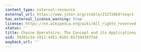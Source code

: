 ```yaml
---
content_type: external-resource
external_url: https://www.jstor.org/stable/23272868?seq=1
has_external_license_warning: true
license: https://en.wikipedia.org/wiki/All_rights_reserved
status: ''
title: Chaine Operatoire; The Concept and its Applications
uid: 39201c2a-1811-4451-8165-8173443877a4
wayback_url: ''
---
```

